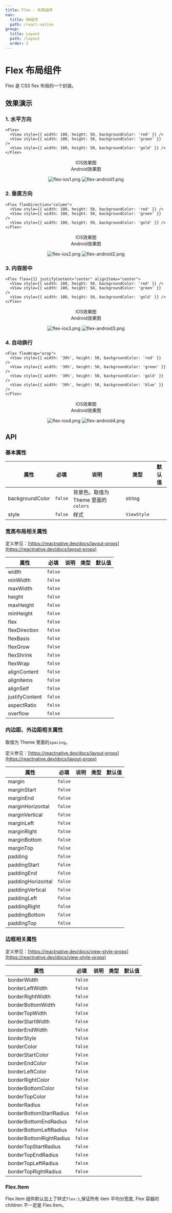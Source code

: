 ```yaml
---
title: Flex - 布局组件
nav:
  title: RN组件
  path: /react-native
group:
  title: Layout
  path: /layout
  order: 2
---
```


# Flex 布局组件

Flex 是 CSS flex 布局的一个封装。

## 效果演示

### 1. 水平方向

```tsx | pure
<Flex>
  <View style={{ width: 100, height: 50, backgroundColor: 'red' }} />
  <View style={{ width: 100, height: 50, backgroundColor: 'green' }} />
  <View style={{ width: 100, height: 50, backgroundColor: 'gold' }} />
</Flex>
```

<center>
  <div style={{ display: 'flex', width: 750 }}>
    <div style={{ width: 375 }}>IOS效果图</div>
    <div style={{ width: 375 }}>Android效果图</div>
  </div>
</center>
<center>
  <figure>
    <img
      alt="flex-ios1.png"
      src="https://td-dev-public.oss-cn-hangzhou.aliyuncs.com/maoyes-app/1607515191492106546.png"
      style={{ width: 375, marginRight: 10, border: "1px solid #ddd" }}
    />
    <img
      alt="flex-android1.png"
      src="https://td-dev-public.oss-cn-hangzhou.aliyuncs.com/maoyes-app/1609145176538855969.png"
      style={{ width: 375, border: "1px solid #ddd" }}
    />
  </figure>
</center>

### 2. 垂直方向

```tsx | pure
<Flex flexDirection="column">
  <View style={{ width: 100, height: 50, backgroundColor: 'red' }} />
  <View style={{ width: 100, height: 50, backgroundColor: 'green' }} />
  <View style={{ width: 100, height: 50, backgroundColor: 'gold' }} />
</Flex>
```

<center>
  <div style={{ display: 'flex', width: 750 }}>
    <div style={{ width: 375 }}>IOS效果图</div>
    <div style={{ width: 375 }}>Android效果图</div>
  </div>
</center>
<center>
  <figure>
    <img
      alt="flex-ios2.png"
      src="https://td-dev-public.oss-cn-hangzhou.aliyuncs.com/maoyes-app/1607515262409907926.png"
      style={{ width: 375, marginRight: 10, border: "1px solid #ddd" }}
    />
    <img
      alt="flex-android2.png"
      src="https://td-dev-public.oss-cn-hangzhou.aliyuncs.com/maoyes-app/1609145176543989451.png"
      style={{ width: 375, border: "1px solid #ddd" }}
    />
  </figure>
</center>

### 3. 内容居中

```tsx | pure
<Flex flex={1} justifyContent="center" alignItems="center">
  <View style={{ width: 100, height: 50, backgroundColor: 'red' }} />
  <View style={{ width: 100, height: 50, backgroundColor: 'green' }} />
  <View style={{ width: 100, height: 50, backgroundColor: 'gold' }} />
</Flex>
```

<center>
  <div style={{ display: 'flex', width: 750 }}>
    <div style={{ width: 375 }}>IOS效果图</div>
    <div style={{ width: 375 }}>Android效果图</div>
  </div>
</center>
<center>
  <figure>
    <img
      alt="flex-ios3.png"
      src="https://td-dev-public.oss-cn-hangzhou.aliyuncs.com/maoyes-app/1607515318334231753.png"
      style={{ width: 375, marginRight: 10, border: "1px solid #ddd" }}
    />
    <img
      alt="flex-android3.png"
      src="https://td-dev-public.oss-cn-hangzhou.aliyuncs.com/maoyes-app/1609145176535385058.png"
      style={{ width: 375, border: "1px solid #ddd" }}
    />
  </figure>
</center>

### 4. 自动换行

```tsx | pure
<Flex flexWrap="wrap">
  <View style={{ width: '30%', height: 50, backgroundColor: 'red' }} />
  <View style={{ width: '30%', height: 50, backgroundColor: 'green' }} />
  <View style={{ width: '30%', height: 50, backgroundColor: 'gold' }} />
  <View style={{ width: '30%', height: 50, backgroundColor: 'blue' }} />
</Flex>
```

<center>
  <div style={{ display: 'flex', width: 750 }}>
    <div style={{ width: 375 }}>IOS效果图</div>
    <div style={{ width: 375 }}>Android效果图</div>
  </div>
</center>
<center>
  <figure>
    <img
      alt="flex-ios4.png"
      src="https://td-dev-public.oss-cn-hangzhou.aliyuncs.com/maoyes-app/1609148595858116753.png"
      style={{ width: 375, marginRight: 10, border: "1px solid #ddd" }}
    />
    <img
      alt="flex-android4.png"
      src="https://td-dev-public.oss-cn-hangzhou.aliyuncs.com/maoyes-app/1609148491287716377.png"
      style={{ width: 375, border: "1px solid #ddd" }}
    />
  </figure>
</center>

## API

### 基本属性

| 属性            | 必填    | 说明                                | 类型        | 默认值 |
| --------------- | ------- | ----------------------------------- | ----------- | ------ |
| backgroundColor | `false` | 背景色。取值为 Theme 里面的`colors` | string      |        |
| style           | `false` | 样式                                | `ViewStyle` |        |

### 宽高布局相关属性

定义参见：[https://reactnative.dev/docs/layout-props](https://reactnative.dev/docs/layout-props)

| 属性           | 必填    | 说明 | 类型 | 默认值 |
| -------------- | ------- | ---- | ---- | ------ |
| width          | `false` |      |      |        |
| minWidth       | `false` |      |      |        |
| maxWidth       | `false` |      |      |        |
| height         | `false` |      |      |        |
| maxHeight      | `false` |      |      |        |
| minHeight      | `false` |      |      |        |
| flex           | `false` |      |      |        |
| flexDirection  | `false` |      |      |        |
| flexBasis      | `false` |      |      |        |
| flexGrow       | `false` |      |      |        |
| flexShrink     | `false` |      |      |        |
| flexWrap       | `false` |      |      |        |
| alignContent   | `false` |      |      |        |
| alignItems     | `false` |      |      |        |
| alignSelf      | `false` |      |      |        |
| justifyContent | `false` |      |      |        |
| aspectRatio    | `false` |      |      |        |
| overflow       | `false` |      |      |        |

### 内边距、外边距相关属性

取值为 Theme 里面的`spacing`。

定义参见：[https://reactnative.dev/docs/layout-props](https://reactnative.dev/docs/layout-props)

| 属性              | 必填    | 说明 | 类型 | 默认值 |
| ----------------- | ------- | ---- | ---- | ------ |
| margin            | `false` |      |      |        |
| marginStart       | `false` |      |      |        |
| marginEnd         | `false` |      |      |        |
| marginHorizontal  | `false` |      |      |        |
| marginVertical    | `false` |      |      |        |
| marginLeft        | `false` |      |      |        |
| marginRight       | `false` |      |      |        |
| marginBottom      | `false` |      |      |        |
| marginTop         | `false` |      |      |        |
| padding           | `false` |      |      |        |
| paddingStart      | `false` |      |      |        |
| paddingEnd        | `false` |      |      |        |
| paddingHorizontal | `false` |      |      |        |
| paddingVertical   | `false` |      |      |        |
| paddingLeft       | `false` |      |      |        |
| paddingRight      | `false` |      |      |        |
| paddingBottom     | `false` |      |      |        |
| paddingTop        | `false` |      |      |        |

### 边框相关属性

定义参见：[https://reactnative.dev/docs/view-style-props](https://reactnative.dev/docs/view-style-props)

| 属性                    | 必填    | 说明 | 类型 | 默认值 |
| ----------------------- | ------- | ---- | ---- | ------ |
| borderWidth             | `false` |      |      |        |
| borderLeftWidth         | `false` |      |      |        |
| borderRightWidth        | `false` |      |      |        |
| borderBottomWidth       | `false` |      |      |        |
| borderTopWidth          | `false` |      |      |        |
| borderStartWidth        | `false` |      |      |        |
| borderEndWidth          | `false` |      |      |        |
| borderStyle             | `false` |      |      |        |
| borderColor             | `false` |      |      |        |
| borderStartColor        | `false` |      |      |        |
| borderEndColor          | `false` |      |      |        |
| borderLeftColor         | `false` |      |      |        |
| borderRightColor        | `false` |      |      |        |
| borderBottomColor       | `false` |      |      |        |
| borderTopColor          | `false` |      |      |        |
| borderRadius            | `false` |      |      |        |
| borderBottomStartRadius | `false` |      |      |        |
| borderBottomEndRadius   | `false` |      |      |        |
| borderBottomLeftRadius  | `false` |      |      |        |
| borderBottomRightRadius | `false` |      |      |        |
| borderTopStartRadius    | `false` |      |      |        |
| borderTopEndRadius      | `false` |      |      |        |
| borderTopLeftRadius     | `false` |      |      |        |
| borderTopRightRadius    | `false` |      |      |        |

### Flex.Item

Flex.Item 组件默认加上了样式`flex:1`,保证所有 item 平均分宽度, Flex 容器的 children 不一定是 Flex.Item。
